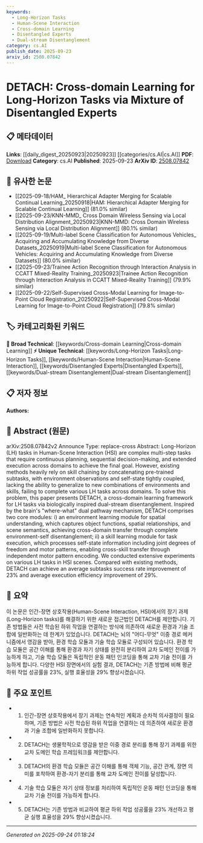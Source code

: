 ```yaml
---
keywords:
  - Long-Horizon Tasks
  - Human-Scene Interaction
  - Cross-domain Learning
  - Disentangled Experts
  - Dual-stream Disentanglement
category: cs.AI
publish_date: 2025-09-23
arxiv_id: 2508.07842
---
```


<!-- KEYWORD_LINKING_METADATA:
{
  "processed_timestamp": "2025-09-24T01:18:24.058617",
  "vocabulary_version": "1.0",
  "selected_keywords": [
    "Long-Horizon Tasks",
    "Human-Scene Interaction",
    "Cross-domain Learning",
    "Disentangled Experts",
    "Dual-stream Disentanglement"
  ],
  "rejected_keywords": [],
  "similarity_scores": {
    "Long-Horizon Tasks": 0.78,
    "Human-Scene Interaction": 0.77,
    "Cross-domain Learning": 0.72,
    "Disentangled Experts": 0.8,
    "Dual-stream Disentanglement": 0.75
  },
  "extraction_method": "AI_prompt_based",
  "budget_applied": true,
  "candidates_json": {
    "candidates": [
      {
        "surface": "Long-Horizon Tasks",
        "canonical": "Long-Horizon Tasks",
        "aliases": [
          "LH Tasks"
        ],
        "category": "unique_technical",
        "rationale": "Represents a specific challenge in cross-domain learning that is central to the paper's contribution.",
        "novelty_score": 0.75,
        "connectivity_score": 0.68,
        "specificity_score": 0.82,
        "link_intent_score": 0.78
      },
      {
        "surface": "Human-Scene Interaction",
        "canonical": "Human-Scene Interaction",
        "aliases": [
          "HSI"
        ],
        "category": "unique_technical",
        "rationale": "Describes a specific application domain for the proposed method, facilitating connections to related research.",
        "novelty_score": 0.7,
        "connectivity_score": 0.65,
        "specificity_score": 0.8,
        "link_intent_score": 0.77
      },
      {
        "surface": "Cross-domain Learning",
        "canonical": "Cross-domain Learning",
        "aliases": [
          "Domain Transfer"
        ],
        "category": "broad_technical",
        "rationale": "A fundamental concept in machine learning that underpins the paper's methodology.",
        "novelty_score": 0.55,
        "connectivity_score": 0.85,
        "specificity_score": 0.65,
        "link_intent_score": 0.72
      },
      {
        "surface": "Disentangled Experts",
        "canonical": "Disentangled Experts",
        "aliases": [
          "Disentangled Learning"
        ],
        "category": "unique_technical",
        "rationale": "Central to the paper's novel approach, enabling better task generalization.",
        "novelty_score": 0.78,
        "connectivity_score": 0.7,
        "specificity_score": 0.85,
        "link_intent_score": 0.8
      },
      {
        "surface": "Dual-stream Disentanglement",
        "canonical": "Dual-stream Disentanglement",
        "aliases": [
          "Dual Pathway Mechanism"
        ],
        "category": "unique_technical",
        "rationale": "Describes a novel architectural approach inspired by biological systems, key to the paper's innovation.",
        "novelty_score": 0.8,
        "connectivity_score": 0.6,
        "specificity_score": 0.9,
        "link_intent_score": 0.75
      }
    ],
    "ban_list_suggestions": [
      "method",
      "experiment",
      "performance"
    ]
  },
  "decisions": [
    {
      "candidate_surface": "Long-Horizon Tasks",
      "resolved_canonical": "Long-Horizon Tasks",
      "decision": "linked",
      "scores": {
        "novelty": 0.75,
        "connectivity": 0.68,
        "specificity": 0.82,
        "link_intent": 0.78
      }
    },
    {
      "candidate_surface": "Human-Scene Interaction",
      "resolved_canonical": "Human-Scene Interaction",
      "decision": "linked",
      "scores": {
        "novelty": 0.7,
        "connectivity": 0.65,
        "specificity": 0.8,
        "link_intent": 0.77
      }
    },
    {
      "candidate_surface": "Cross-domain Learning",
      "resolved_canonical": "Cross-domain Learning",
      "decision": "linked",
      "scores": {
        "novelty": 0.55,
        "connectivity": 0.85,
        "specificity": 0.65,
        "link_intent": 0.72
      }
    },
    {
      "candidate_surface": "Disentangled Experts",
      "resolved_canonical": "Disentangled Experts",
      "decision": "linked",
      "scores": {
        "novelty": 0.78,
        "connectivity": 0.7,
        "specificity": 0.85,
        "link_intent": 0.8
      }
    },
    {
      "candidate_surface": "Dual-stream Disentanglement",
      "resolved_canonical": "Dual-stream Disentanglement",
      "decision": "linked",
      "scores": {
        "novelty": 0.8,
        "connectivity": 0.6,
        "specificity": 0.9,
        "link_intent": 0.75
      }
    }
  ]
}
-->

# DETACH: Cross-domain Learning for Long-Horizon Tasks via Mixture of Disentangled Experts

## 📋 메타데이터

**Links**: [[daily_digest_20250923|20250923]] [[categories/cs.AI|cs.AI]]
**PDF**: [Download](https://arxiv.org/pdf/2508.07842.pdf)
**Category**: cs.AI
**Published**: 2025-09-23
**ArXiv ID**: [2508.07842](https://arxiv.org/abs/2508.07842)

## 🔗 유사한 논문
- [[2025-09-18/HAM_ Hierarchical Adapter Merging for Scalable Continual Learning_20250918|HAM: Hierarchical Adapter Merging for Scalable Continual Learning]] (81.0% similar)
- [[2025-09-23/KNN-MMD_ Cross Domain Wireless Sensing via Local Distribution Alignment_20250923|KNN-MMD: Cross Domain Wireless Sensing via Local Distribution Alignment]] (80.1% similar)
- [[2025-09-19/Multi-label Scene Classification for Autonomous Vehicles_ Acquiring and Accumulating Knowledge from Diverse Datasets_20250919|Multi-label Scene Classification for Autonomous Vehicles: Acquiring and Accumulating Knowledge from Diverse Datasets]] (80.0% similar)
- [[2025-09-23/Trainee Action Recognition through Interaction Analysis in CCATT Mixed-Reality Training_20250923|Trainee Action Recognition through Interaction Analysis in CCATT Mixed-Reality Training]] (79.9% similar)
- [[2025-09-22/Self-Supervised Cross-Modal Learning for Image-to-Point Cloud Registration_20250922|Self-Supervised Cross-Modal Learning for Image-to-Point Cloud Registration]] (79.8% similar)

## 🏷️ 카테고리화된 키워드
**🧠 Broad Technical**: [[keywords/Cross-domain Learning|Cross-domain Learning]]
**⚡ Unique Technical**: [[keywords/Long-Horizon Tasks|Long-Horizon Tasks]], [[keywords/Human-Scene Interaction|Human-Scene Interaction]], [[keywords/Disentangled Experts|Disentangled Experts]], [[keywords/Dual-stream Disentanglement|Dual-stream Disentanglement]]

## 📋 저자 정보

**Authors:** 

## 📄 Abstract (원문)

arXiv:2508.07842v2 Announce Type: replace-cross 
Abstract: Long-Horizon (LH) tasks in Human-Scene Interaction (HSI) are complex multi-step tasks that require continuous planning, sequential decision-making, and extended execution across domains to achieve the final goal. However, existing methods heavily rely on skill chaining by concatenating pre-trained subtasks, with environment observations and self-state tightly coupled, lacking the ability to generalize to new combinations of environments and skills, failing to complete various LH tasks across domains. To solve this problem, this paper presents DETACH, a cross-domain learning framework for LH tasks via biologically inspired dual-stream disentanglement. Inspired by the brain's "where-what" dual pathway mechanism, DETACH comprises two core modules: i) an environment learning module for spatial understanding, which captures object functions, spatial relationships, and scene semantics, achieving cross-domain transfer through complete environment-self disentanglement; ii) a skill learning module for task execution, which processes self-state information including joint degrees of freedom and motor patterns, enabling cross-skill transfer through independent motor pattern encoding. We conducted extensive experiments on various LH tasks in HSI scenes. Compared with existing methods, DETACH can achieve an average subtasks success rate improvement of 23% and average execution efficiency improvement of 29%.

## 📝 요약

이 논문은 인간-장면 상호작용(Human-Scene Interaction, HSI)에서의 장기 과제(Long-Horizon tasks)를 해결하기 위한 새로운 접근법인 DETACH를 제안합니다. 기존 방법들은 사전 학습된 하위 작업을 연결하는 방식에 의존하여 새로운 환경과 기술 조합에 일반화하는 데 한계가 있었습니다. DETACH는 뇌의 "어디-무엇" 이중 경로 메커니즘에서 영감을 받아, 환경 학습 모듈과 기술 학습 모듈로 구성되어 있습니다. 환경 학습 모듈은 공간 이해를 통해 환경과 자기 상태를 완전히 분리하여 교차 도메인 전이를 가능하게 하고, 기술 학습 모듈은 독립적인 운동 패턴 인코딩을 통해 교차 기술 전이를 가능하게 합니다. 다양한 HSI 장면에서의 실험 결과, DETACH는 기존 방법에 비해 평균 하위 작업 성공률을 23%, 실행 효율성을 29% 향상시켰습니다.

## 🎯 주요 포인트

- 1. 인간-장면 상호작용에서 장기 과제는 연속적인 계획과 순차적 의사결정이 필요하며, 기존 방법은 사전 학습된 하위 작업을 연결하는 데 의존하여 새로운 환경과 기술 조합에 일반화하지 못합니다.
- 2. DETACH는 생물학적으로 영감을 받은 이중 경로 분리를 통해 장기 과제를 위한 교차 도메인 학습 프레임워크를 제안합니다.
- 3. DETACH의 환경 학습 모듈은 공간 이해를 통해 객체 기능, 공간 관계, 장면 의미를 포착하여 환경-자기 분리를 통해 교차 도메인 전이를 달성합니다.
- 4. 기술 학습 모듈은 자기 상태 정보를 처리하여 독립적인 운동 패턴 인코딩을 통해 교차 기술 전이를 가능하게 합니다.
- 5. DETACH는 기존 방법과 비교하여 평균 하위 작업 성공률을 23% 개선하고 평균 실행 효율성을 29% 향상시켰습니다.


---

*Generated on 2025-09-24 01:18:24*